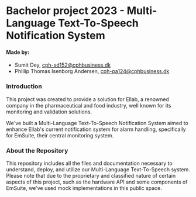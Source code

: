 # Bachelor project 2023 - Multi-Language Text-To-Speech Notification System 

#### Made by: ####

* Sumit Dey, cph-sd152@cphbusiness.dk
* Phillip Thomas Isenborg Andersen, cph-pa124@cphbusiness.dk


### Introduction

This project was created to provide a solution for Ellab, a renowned company in the pharmaceutical and food industry, well known for its monitoring and validation solutions.

We've built a Multi-Language Text-To-Speech Notification System aimed to enhance Ellab's current notification system for alarm handling, specifically for EmSuite, their central monitoring system.

### About the Repository

This repository includes all the files and documentation necessary to understand, deploy, and utilize our Multi-Language Text-To-Speech system. Please note that due to the proprietary and classified nature of certain aspects of this project, such as the hardware API and some components of EmSuite, we've used mock implementations in this public space.
